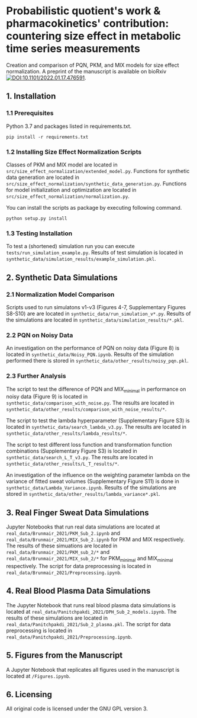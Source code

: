 # Probabilistic quotient's work \& pharmacokinetics' contribution: countering size effect in metabolic time series measurements

Creation and comparison of PQN, PKM, and MIX models for size effect normalization. 
A preprint of the manuscript is available on bioRxiv [![DOI:10.1101/2022.01.17.476591](https://zenodo.org/badge/DOI/10.1007/978-3-319-76207-4_15.svg)](https://doi.org/10.1101/2022.01.17.476591).

## 1. Installation

### 1.1 Prerequisites
Python 3.7 and packages listed in requirements.txt.
```
pip install -r requirements.txt
```

### 1.2 Installing Size Effect Normalization Scripts
Classes of PKM and MIX model are located in
```src/size_effect_normalization/extended_model.py```.
Functions for synthetic data generation are located in 
```src/size_effect_normalization/synthetic_data_generation.py```.
Functions for model initialization and optimization are located in
```src/size_effect_normalization/normalization.py```.

You can install the scripts as package by executing following command.
```
python setup.py install
```


### 1.3 Testing Installation
To test a (shortened) simulation run you can execute ```tests/run_simulation_example.py```.
Results of test simulation is located in ```synthetic_data/simulation_results/example_simulation.pkl```.

## 2. Synthetic Data Simulations

### 2.1 Normalization Model Comparison
Scripts used to run simulatons v1-v3 (Figures 4-7, Supplementary Figures S8-S10) are are located in ```synthetic_data/run_simulation_v*.py```.
Results of the simulations are located in ```synthetic_data/simulation_results/*.pkl```.

### 2.2 PQN on Noisy Data
An investigation on the performance of PQN on noisy data (Figure 8) is located in ```synthetic_data/Noisy_PQN.ipynb```.
Results of the simulation performed there is stored in ```synthetic_data/other_results/noisy_pqn.pkl```.

### 2.3 Further Analysis
The script to test the difference of PQN and MIX<sub>minimal</sub> in performance on noisy data (Figure 9) is located in ```synthetic_data/comparison_with_noise.py```.
The results are located in ```synthetic_data/other_results/comparison_with_noise_results/*```.

The script to test the lambda hyperparameter (Supplementary Figure S3) is located in ```synthetic_data/search_lambda_v3.py```.
The results are located in ```synthetic_data/other_results/lambda_results/*```.

The script to test different loss function and transformation function combinations (Supplementary Figure S3) is located in ```synthetic_data/search_L_T_v3.py```.
The results are located in ```synthetic_data/other_results/L_T_results/*```.

An investigation of the influence on the weighting parameter lambda on the variance of fitted sweat volumes (Supplementary Figure S11) is done in ```synthetic_data/Lambda_Variance.ipynb```. 
Results of the simulations are stored in ```synthetic_data/other_results/lambda_variance*.pkl```.

## 3. Real Finger Sweat Data Simulations
Jupyter Notebooks that run real data simulations are located at ```real_data/Brunmair_2021/PKM_Sub_2.ipynb``` and ```real_data/Brunmair_2021/MIX_Sub_2.ipynb``` for PKM and MIX respectively. 
The results of these simuations are located in ```real_data/Brunmair_2021/PKM_sub_2/*``` and ```real_data/Brunmair_2021/MIX_sub_2/*``` for PKM<sub>minimal</sub> and MIX<sub>minimal</sub> respectively.
The script for data preprocessing is located in ```real_data/Brunmair_2021/Preprocessing.ipynb```.

## 4. Real Blood Plasma Data Simulations
The Jupyter Notebook that runs real blood plasma data simulations is located at ```real_data/Panitchpakdi_2021/DPH_Sub_2_models.ipynb```.
The results of these simulations are located in ```real_data/Panitchpakdi_2021/Sub_2_plasma.pkl```.
The script for data preprocessing is located in ```real_data/Panitchpakdi_2021/Preprocessing.ipynb```.

##  5. Figures from the Manuscript
A Jupyter Notebook that replicates all figures used in the manuscript is located at ```/Figures.ipynb```.

## 6. Licensing
All original code is licensed under the GNU GPL version 3.